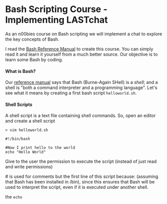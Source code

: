 # Bash Scripting Course - Implementing LASTchat
As an n00bies course on Bash scripting we will implement
a chat to explore the key concepts of Bash.

I read the [Bash Reference Manual](https://www.gnu.org/software/bash/manual/bash.html) to
create this course. You can simply read it and learn it yourself from a much better 
source. Our objective is to learn some Bash by coding.

#### What is Bash?
Our [reference manual](https://www.gnu.org/software/bash/manual/bash.html#What-is-Bash_003f)
says that Bash (Burne-Again SHell) is a *shell*; and a shell is "both a command interpreter and a programming language".
Let's see what it means by creating a first bash script `helloworld.sh`.

#### Shell Scripts
A shell script is a text file containing shell commands.
So, open an editor and create a shell script

```
> vim helloworld.sh
```
```
#!/bin/bash

#Now I print hello to the world
echo "Hello World"
```

Give to the user the permission to execute the script (instead of just read and write permissions)


\# is used for comments but the first line of this script because: (assuming
that Bash has been installed in /bin), since this ensures that Bash will be
used to interpret the script, even if it is executed under another shell.

the `echo` 
